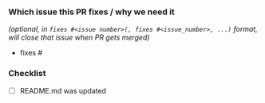 ### Which issue this PR fixes / why we need it

*(optional, in `fixes #<issue number>(, fixes #<issue_number>, ...)` format, will close that issue when PR gets merged)*

- fixes #

### Checklist
<!-- [Place an '[x]' (no spaces) in all applicable fields. Please remove unrelated fields.] -->
- [ ] README.md was updated
<!-- [ ] CHANGELOG.md was updated -->